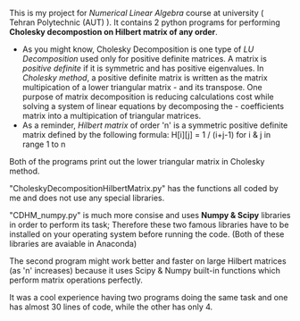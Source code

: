 This is my project for <i>Numerical Linear Algebra</i> course at university ( Tehran Polytechnic (AUT) ).
It contains 2 python programs for performing <b>Cholesky decompostion on Hilbert matrix of any order</b>.

-  As you might know, Cholesky Decomposition is one type of <i>LU Decomposition</i> used only for positive definite matrices.
A matrix is <i>positive definite</i> if it is symmetric and has positive eigenvalues.
In <i>Cholesky method</i>, a positive definite matrix is written as the matrix multipication of a lower triangular matrix -
and its transpose.
One purpose of matrix decomposition is reducing calculations cost while solving a system of linear equations by decomposing the -
coefficients matrix into a multipication of triangular matrices.
-  As a reminder, <i>Hilbert matrix</i> of order 'n' is a symmetric positive definite matrix defined by the following formula:
H[i][j] = 1 / (i+j-1)    for i & j in range 1 to n

Both of the programs print out the lower triangular matrix in Cholesky method.

"CholeskyDecompositionHilbertMatrix.py" has the functions all coded by me and does not use any special libraries.

"CDHM_numpy.py" is much more consise and uses <b>Numpy & Scipy</b> libraries in order to perform its task; Therefore these
two famous libraries have to be installed on your operating system before running the code. (Both of these libraries are
avaiable in Anaconda) 

The second program might work better and faster on large Hilbert matrices (as 'n' increases) because it uses Scipy & Numpy
built-in functions which perform matrix operations perfectly.

It was a cool experience having two programs doing the same task and one has almost 30 lines of code, while the other has only 4.
